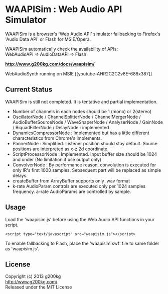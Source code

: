 # WAAPISim : Web Audio API Simulator

WAAPISim is a browser's 'Web Audio API' simulator fallbacking to Firefox's 'Audio Data API' or Flash for MSIE/Opera.

WAAPISim automatically check the availability of APIs:  
WebAudioAPI => AudioDataAPI => Flash

**<http://www.g200kg.com/docs/waapisim/>**


WebAudioSynth running on MSIE
[[youtube-AHR2C2C2v8E-688x387]]

## Current Status

WAAPISim is still not completed. It is tentative and partial implementation.

* Number of channels in each nodes should be 1 (mono) or 2(stereo)
* OscillatorNode / ChannelSplitterNode / ChannelMergerNode / AudioBufferSourceNode / WaveShaperNode / AnalyserNode / GainNode / BiquadFilterNode / DelayNode : implemented
* DynamicsCompressorNode : Implemented but has a little different characteristics from Chrome's implements.
* PannerNode : Simplified. Listener position should stay default. Source positions are interpreted as x-z 2d coordinate
* ScriptProcessorNode : Implemented. Input buffer size should be 1024 and under (No limitation if use output only)
* ConvolverNode : By performance reason, convolution is executed for only IR's first 1000 samples. Sebsequent part will be replaced as simple delays.
* createBuffer from ArrayBuffer supports only .wav format
* k-rate AudioParam controls are executed only per 1024 samples frequency. a-rate AudioParams are controlled by sample.

## Usage

Load the 'waapisim.js' before using the Web Audio API functions in your script.

`<script type="text/javascript" src="waapisim.js"></script>`

To enable fallbacking to Flash, place the 'waapisim.swf' file to same folder as 'waapisim.js'.

## License
Copyright (c) 2013 g200kg  
<http://www.g200kg.com/>  
Released under the MIT License